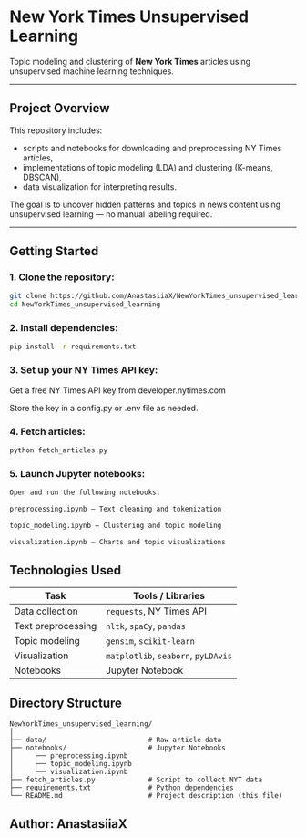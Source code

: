 # New York Times Unsupervised Learning

Topic modeling and clustering of **New York Times** articles using unsupervised machine learning techniques.

---

## Project Overview

This repository includes:

-   scripts and notebooks for downloading and preprocessing NY Times articles,
-   implementations of topic modeling (LDA) and clustering (K-means, DBSCAN),
-   data visualization for interpreting results.

The goal is to uncover hidden patterns and topics in news content using unsupervised learning — no manual labeling required.

---

## Getting Started

### 1. Clone the repository:

```bash
git clone https://github.com/AnastasiiaX/NewYorkTimes_unsupervised_learning.git
cd NewYorkTimes_unsupervised_learning
```

### 2. Install dependencies:

```bash
pip install -r requirements.txt
```

### 3. Set up your NY Times API key:

Get a free NY Times API key from developer.nytimes.com

Store the key in a config.py or .env file as needed.

### 4. Fetch articles:

```bash
python fetch_articles.py
```

### 5. Launch Jupyter notebooks:

```bash
Open and run the following notebooks:

preprocessing.ipynb — Text cleaning and tokenization

topic_modeling.ipynb — Clustering and topic modeling

visualization.ipynb — Charts and topic visualizations
```

## Technologies Used

| Task               | Tools / Libraries                   |
| ------------------ | ----------------------------------- |
| Data collection    | `requests`, NY Times API            |
| Text preprocessing | `nltk`, `spaCy`, `pandas`           |
| Topic modeling     | `gensim`, `scikit-learn`            |
| Visualization      | `matplotlib`, `seaborn`, `pyLDAvis` |
| Notebooks          | Jupyter Notebook                    |

## Directory Structure

```
NewYorkTimes_unsupervised_learning/
│
├── data/                         # Raw article data
├── notebooks/                    # Jupyter Notebooks
│     ├── preprocessing.ipynb
│     ├── topic_modeling.ipynb
│     └── visualization.ipynb
├── fetch_articles.py             # Script to collect NYT data
├── requirements.txt              # Python dependencies
└── README.md                     # Project description (this file)
```

## Author: AnastasiiaX
